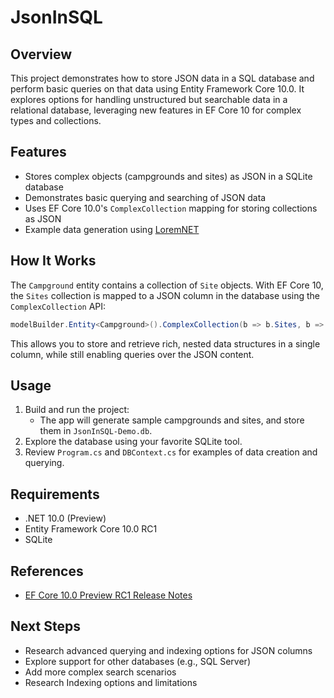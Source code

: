 ﻿# JsonInSQL

## Overview

This project demonstrates how to store JSON data in a SQL database and perform basic queries on that data using Entity Framework Core 10.0. It explores options for handling unstructured but searchable data in a relational database, leveraging new features in EF Core 10 for complex types and collections.

## Features

- Stores complex objects (campgrounds and sites) as JSON in a SQLite database
- Demonstrates basic querying and searching of JSON data
- Uses EF Core 10.0's `ComplexCollection` mapping for storing collections as JSON
- Example data generation using [LoremNET](https://www.nuget.org/packages/LoremNET/)

## How It Works

The `Campground` entity contains a collection of `Site` objects. With EF Core 10, the `Sites` collection is mapped to a JSON column in the database using the `ComplexCollection` API:

```csharp
modelBuilder.Entity<Campground>().ComplexCollection(b => b.Sites, b => b.ToJson());
```

This allows you to store and retrieve rich, nested data structures in a single column, while still enabling queries over the JSON content.

## Usage

1. Build and run the project:
	- The app will generate sample campgrounds and sites, and store them in `JsonInSQL-Demo.db`.
2. Explore the database using your favorite SQLite tool.
3. Review `Program.cs` and `DBContext.cs` for examples of data creation and querying.

## Requirements

- .NET 10.0 (Preview)
- Entity Framework Core 10.0 RC1
- SQLite

## References

- [EF Core 10.0 Preview RC1 Release Notes](https://github.com/dotnet/core/blob/main/release-notes/10.0/preview/rc1/efcore.md)

## Next Steps

- Research advanced querying and indexing options for JSON columns
- Explore support for other databases (e.g., SQL Server)
- Add more complex search scenarios
- Research Indexing options and limitations
